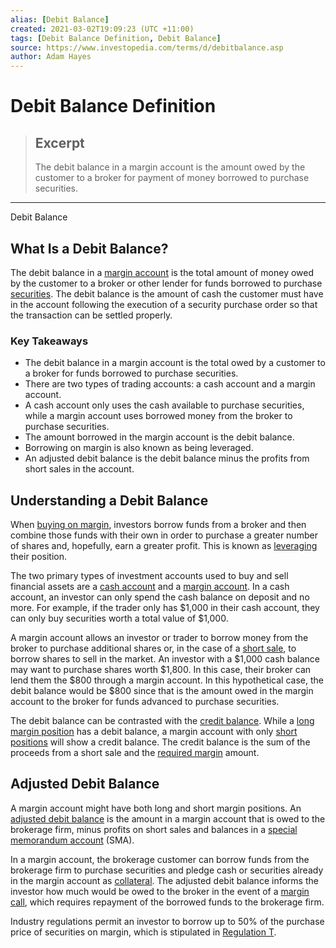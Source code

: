 ```yaml
---
alias: [Debit Balance]
created: 2021-03-02T19:09:23 (UTC +11:00)
tags: [Debit Balance Definition, Debit Balance]
source: https://www.investopedia.com/terms/d/debitbalance.asp
author: Adam Hayes
---
```


# Debit Balance Definition

> ## Excerpt
> The debit balance in a margin account is the amount owed by the customer to a broker for payment of money borrowed to purchase securities.

---

Debit Balance
## What Is a Debit Balance?

The debit balance in a [margin account](https://www.investopedia.com/terms/m/marginaccount.asp) is the total amount of money owed by the customer to a broker or other lender for funds borrowed to purchase [securities](https://www.investopedia.com/terms/s/security.asp). The debit balance is the amount of cash the customer must have in the account following the execution of a security purchase order so that the transaction can be settled properly.

### Key Takeaways

-   The debit balance in a margin account is the total owed by a customer to a broker for funds borrowed to purchase securities.
-   There are two types of trading accounts: a cash account and a margin account.
-   A cash account only uses the cash available to purchase securities, while a margin account uses borrowed money from the broker to purchase securities.
-   The amount borrowed in the margin account is the debit balance.
-   Borrowing on margin is also known as being leveraged.
-   An adjusted debit balance is the debit balance minus the profits from short sales in the account.

## Understanding a Debit Balance

When [buying on margin](https://www.investopedia.com/terms/b/buying-on-margin.asp), investors borrow funds from a broker and then combine those funds with their own in order to purchase a greater number of shares and, hopefully, earn a greater profit. This is known as [leveraging](https://www.investopedia.com/terms/l/leverage.asp) their position.

The two primary types of investment accounts used to buy and sell financial assets are a [cash account](https://www.investopedia.com/terms/c/cashaccount.asp) and a [margin account](https://www.investopedia.com/terms/m/marginaccount.asp). In a cash account, an investor can only spend the cash balance on deposit and no more. For example, if the trader only has $1,000 in their cash account, they can only buy securities worth a total value of $1,000.

A margin account allows an investor or trader to borrow money from the broker to purchase additional shares or, in the case of a [short sale](https://www.investopedia.com/terms/s/shortsale.asp), to borrow shares to sell in the market. An investor with a $1,000 cash balance may want to purchase shares worth $1,800. In this case, their broker can lend them the $800 through a margin account. In this hypothetical case, the debit balance would be $800 since that is the amount owed in the margin account to the broker for funds advanced to purchase securities.

The debit balance can be contrasted with the [credit balance](https://www.investopedia.com/terms/c/creditbalance.asp). While a [long margin position](https://www.investopedia.com/terms/l/long.asp) has a debit balance, a margin account with only [short positions](https://www.investopedia.com/terms/s/short.asp) will show a credit balance. The credit balance is the sum of the proceeds from a short sale and the [required margin](https://www.investopedia.com/terms/i/initialmargin.asp) amount.

## Adjusted Debit Balance

A margin account might have both long and short margin positions. An [adjusted debit balance](https://www.investopedia.com/terms/a/adjusteddebitbalance.asp) is the amount in a margin account that is owed to the brokerage firm, minus profits on short sales and balances in a [special memorandum account](https://www.investopedia.com/terms/s/specialmemorandumaccount.asp) (SMA).

In a margin account, the brokerage customer can borrow funds from the brokerage firm to purchase securities and pledge cash or securities already in the margin account as [collateral](https://www.investopedia.com/terms/c/collateral.asp). The adjusted debit balance informs the investor how much would be owed to the broker in the event of a [margin call](https://www.investopedia.com/terms/m/margincall.asp), which requires repayment of the borrowed funds to the brokerage firm.

Industry regulations permit an investor to borrow up to 50% of the purchase price of securities on margin, which is stipulated in [Regulation T](https://www.investopedia.com/terms/r/regulationt.asp).
